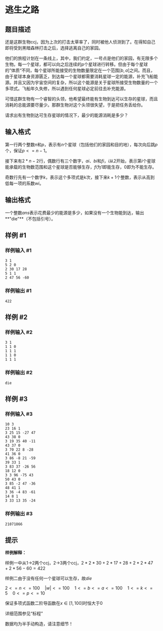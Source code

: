# 逃生之路

## 题目描述

还是这群生物ccj，因为上次的打击太草率了，同时被他人侦测到了。在得知自己即将受到黑暗森林打击之后，选择逃离自己的家园。

他们的旅程计划在一条线上，其中，我们约定，一号点是他们的家园，有无限多个生物。每一个星球，都可以向之后连续的$p$个星球进行转移。但由于每个星球的”体质“不同，每个星球所能接受的生物数量限定在一个范围$[b,a]$之间。而且，由于星球本身资源匮乏，到达每一个星球都需要消耗星球一定的能源，补充飞船能源。并且又因为宇宙空间的复杂，所以这个能源是关于星球所接受生物数量的一个多项式。飞船年久失修，所以遇到任何星球必定前往去补充能源。

可惜这群生物有一个睿智的头领，他希望最终能有生物到达可以生存的星球，而且消耗的总能源要尽量少。那群生物对这个头领很失望，于是把任务丢给你。

请求出有生物到达可生存星球的情况下，最少的能源消耗是多少？


## 输入格式

第一行两个整数$n$和$p$，表示有$n$个星球（包括他们的家园和目的地），每次向后跳$p$个，保证$p<=n-1$。

接下来有$2*n-2$行，偶数行有三个数字，$ai$、$bi$和$fi$，$i$从$2$开始，表示第$i$个星球能承载的生物数范围和这个星球是否能够生存，$fi$为$1$即能生存，$0$即为不能生存。

奇数行先有一个数字$k$，表示这个多项式是$k$次，接下来$k+1$个整数，表示从高到低每一项的系数$wi$。

## 输出格式

一个整数$ans$表示花费最少的能源是多少，如果没有一个生物能到达，输出**"die"**（不包括引号）。

## 样例 #1

### 样例输入 #1
```
3 1
5 2 0
2 30 17 28
5 1 1
2 47 56 -60
```

### 样例输出 #1

```
422
```

## 样例 #2

### 样例输入 #2
```
3 1
1 1 0
1 1 1
1 1 0
1 1 1
```

### 样例输出 #2

```
die
```

## 样例 #3

### 样例输入 #3
```
10 3
23 16 1
3 25 15 -27 47
43 38 0
3 19 35 40 -11
43 37 0
3 70 22 8 -28
41 36 0
3 86 -8 21 -59
39 33 1
3 83 37 -26 56
18 12 0
3 3 96 -75 43
50 43 0
3 85 -2 47 -36
48 41 1
3 36 -4 83 -61
14 8 1
3 33 13 35 -24
```

### 样例输出 #3

```
21071866
```

## 提示

**样例解释：**

样例一中从1->2两个ccj，2->3两个ccj，$2*2*30+2*17+28+2*2*47+2*56-60=422$

样例二由于没有任何一个星球可以生存，故$die$

$2<=n<=100\quad |w|<=100\quad 1<=b<=a<=100\quad 1<=k<=5\quad 0<=p<=10$

保证多项式函数二阶导函数在$x∈[1,100]$时恒大于$0$

详细范围参见“标程”

数据均为半手动构造，请注意细节！
